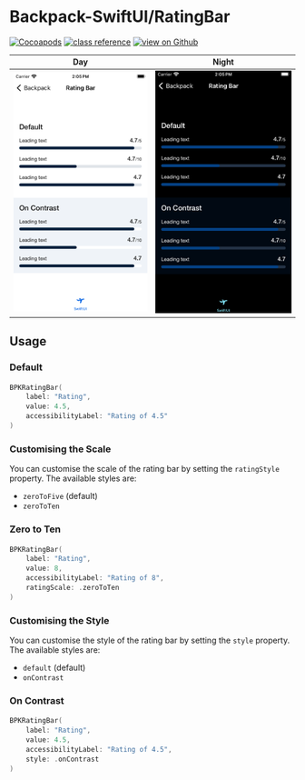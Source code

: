 #  Backpack-SwiftUI/RatingBar

[![Cocoapods](https://img.shields.io/cocoapods/v/Backpack-SwiftUI.svg?style=flat)](hhttps://cocoapods.org/pods/Backpack-SwiftUI)
[![class reference](https://img.shields.io/badge/Class%20reference-iOS-blue)](https://backpack.github.io/ios/versions/latest/swiftui/Structs/BPKRatingBar.html)
[![view on Github](https://img.shields.io/badge/Source%20code-GitHub-lightgrey)](https://github.com/Skyscanner/backpack-ios/tree/main/Backpack-SwiftUI/RatingBar)

| Day | Night |
| --- | --- |
| <img src="https://raw.githubusercontent.com/Skyscanner/backpack-ios/main/screenshots/iPhone-swiftui_rating-bar___default_lm.png" alt="" width="375" /> |<img src="https://raw.githubusercontent.com/Skyscanner/backpack-ios/main/screenshots/iPhone-swiftui_rating-bar___default_dm.png" alt="" width="375" /> |

## Usage

### Default
    
```swift
BPKRatingBar(
    label: "Rating",
    value: 4.5,
    accessibilityLabel: "Rating of 4.5"
)
```

### Customising the Scale

You can customise the scale of the rating bar by setting the `ratingStyle` property. The available styles are:

- `zeroToFive` (default)
- `zeroToTen`

### Zero to Ten

```swift
BPKRatingBar(
    label: "Rating",
    value: 8,
    accessibilityLabel: "Rating of 8",
    ratingScale: .zeroToTen
)
```

### Customising the Style

You can customise the style of the rating bar by setting the `style` property. The available styles are:

- `default` (default)
- `onContrast`

### On Contrast

```swift
BPKRatingBar(
    label: "Rating",
    value: 4.5,
    accessibilityLabel: "Rating of 4.5",
    style: .onContrast
)
```